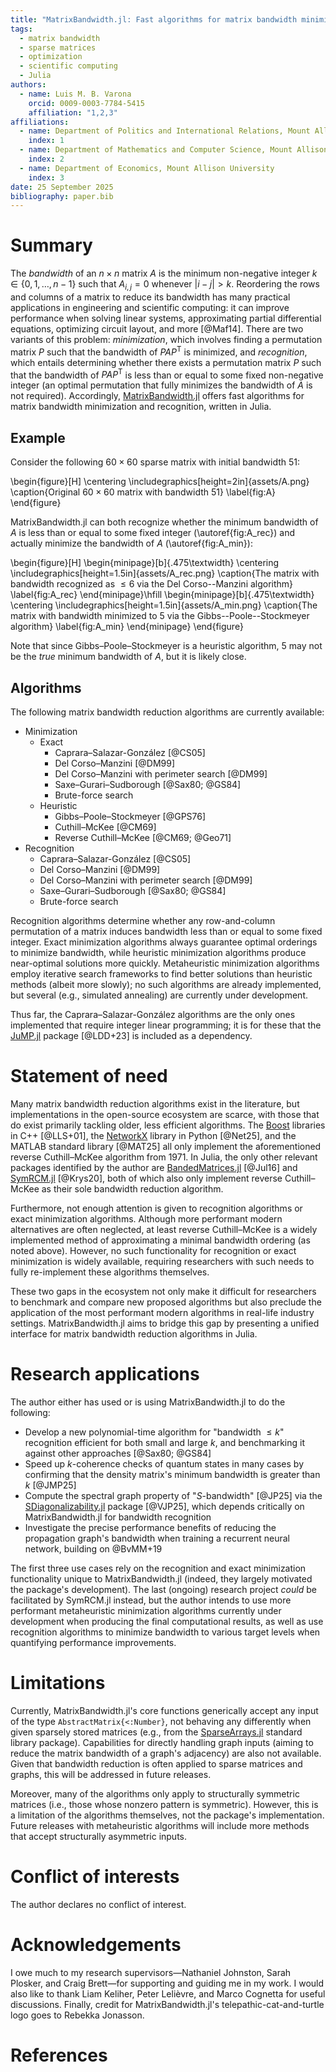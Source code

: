 ```yaml
---
title: "MatrixBandwidth.jl: Fast algorithms for matrix bandwidth minimization and recognition"
tags:
  - matrix bandwidth
  - sparse matrices
  - optimization
  - scientific computing
  - Julia
authors:
  - name: Luis M. B. Varona
    orcid: 0009-0003-7784-5415
    affiliation: "1,2,3"
affiliations:
  - name: Department of Politics and International Relations, Mount Allison University
    index: 1
  - name: Department of Mathematics and Computer Science, Mount Allison University
    index: 2
  - name: Department of Economics, Mount Allison University
    index: 3
date: 25 September 2025
bibliography: paper.bib
---
```


# Summary

The *bandwidth* of an $n \times n$ matrix $A$ is the minimum non-negative integer $k \in
\{0, 1, \ldots, n - 1\}$ such that $A_{i,j} = 0$ whenever $\lvert i - j \rvert > k$. Reordering the
rows and columns of a matrix to reduce its bandwidth has many practical applications in engineering
and scientific computing: it can improve performance when solving linear systems, approximating
partial differential equations, optimizing circuit layout, and more [@Maf14]. There are two variants
of this problem: *minimization*, which involves finding a permutation matrix $P$ such that the
bandwidth of $PAP^\mathsf{T}$ is minimized, and *recognition*, which entails determining whether
there exists a permutation matrix $P$ such that the bandwidth of $PAP^\mathsf{T}$ is less than or
equal to some fixed non-negative integer (an optimal permutation that fully minimizes the bandwidth
of $A$ is not required). Accordingly,
[MatrixBandwidth.jl](https://github.com/Luis-Varona/MatrixBandwidth.jl) offers fast algorithms for
matrix bandwidth minimization and recognition, written in Julia.

## Example

Consider the following $60 \times 60$ sparse matrix with initial bandwidth $51$:

\begin{figure}[H]
  \centering
  \includegraphics[height=2in]{assets/A.png}
  \caption{Original $60 \times 60$ matrix with bandwidth $51$}
  \label{fig:A}
\end{figure}

MatrixBandwidth.jl can both recognize whether the minimum bandwidth of $A$ is less than or equal to
some fixed integer (\autoref{fig:A_rec}) and actually minimize the bandwidth of $A$
(\autoref{fig:A_min}):

\begin{figure}[H]
  \begin{minipage}[b]{.475\textwidth}
    \centering
    \includegraphics[height=1.5in]{assets/A_rec.png}
    \caption{The matrix with bandwidth recognized as $\le 6$ via the Del Corso--Manzini algorithm}
    \label{fig:A_rec}
  \end{minipage}\hfill
  \begin{minipage}[b]{.475\textwidth}
    \centering
    \includegraphics[height=1.5in]{assets/A_min.png}
    \caption{The matrix with bandwidth minimized to $5$ via the Gibbs--Poole--Stockmeyer algorithm}
    \label{fig:A_min}
  \end{minipage}
\end{figure}

Note that since Gibbs&ndash;Poole&ndash;Stockmeyer is a heuristic algorithm, $5$ may not be the
*true* minimum bandwidth of $A$, but it is likely close.

## Algorithms

The following matrix bandwidth reduction algorithms are currently available:

- Minimization
  - Exact
    - Caprara&ndash;Salazar-González [@CS05]
    - Del Corso&ndash;Manzini [@DM99]
    - Del Corso&ndash;Manzini with perimeter search [@DM99]
    - Saxe&ndash;Gurari&ndash;Sudborough [@Sax80; @GS84]
    - Brute-force search
  - Heuristic
    - Gibbs&ndash;Poole&ndash;Stockmeyer [@GPS76]
    - Cuthill&ndash;McKee [@CM69]
    - Reverse Cuthill&ndash;McKee [@CM69; @Geo71]
- Recognition
  - Caprara&ndash;Salazar-González [@CS05]
  - Del Corso&ndash;Manzini [@DM99]
  - Del Corso&ndash;Manzini with perimeter search [@DM99]
  - Saxe&ndash;Gurari&ndash;Sudborough [@Sax80; @GS84]
  - Brute-force search

Recognition algorithms determine whether any row-and-column permutation of a matrix induces
bandwidth less than or equal to some fixed integer. Exact minimization algorithms always guarantee
optimal orderings to minimize bandwidth, while heuristic minimization algorithms produce
near-optimal solutions more quickly. Metaheuristic minimization algorithms employ iterative search
frameworks to find better solutions than heuristic methods (albeit more slowly); no such algorithms
are already implemented, but several (e.g., simulated annealing) are currently under development.

Thus far, the Caprara&ndash;Salazar-González algorithms are the only ones implemented that require
integer linear programming; it is for these that the [JuMP.jl](https://github.com/jump-dev/JuMP.jl)
package [@LDD+23] is included as a dependency.

# Statement of need

Many matrix bandwidth reduction algorithms exist in the literature, but implementations in the
open-source ecosystem are scarce, with those that do exist primarily tackling older, less efficient
algorithms. The [Boost](https://www.boost.org/) libraries in C++ [@LLS+01], the
[NetworkX](https://networkx.org/) library in Python [@Net25], and the MATLAB standard library
[@MAT25] all only implement the aforementioned reverse Cuthill&ndash;McKee algorithm from 1971.
In Julia, the only other relevant packages identified by the author are
[BandedMatrices.jl](https://github.com/JuliaLinearAlgebra/BandedMatrices.jl) [@Jul16] and
[SymRCM.jl](https://github.com/PetrKryslUCSD/SymRCM.jl) [@Krys20], both of which also only implement
reverse Cuthill&ndash;McKee as their sole bandwidth reduction algorithm.

Furthermore, not enough attention is given to recognition algorithms or exact minimization
algorithms. Although more performant modern alternatives are often neglected, at least reverse
Cuthill&ndash;McKee is a widely implemented method of approximating a minimal bandwidth ordering (as
noted above). However, no such functionality for recognition or exact minimization is widely
available, requiring researchers with such needs to fully re-implement these algorithms themselves.

These two gaps in the ecosystem not only make it difficult for researchers to benchmark and compare
new proposed algorithms but also preclude the application of the most performant modern algorithms
in real-life industry settings. MatrixBandwidth.jl aims to bridge this gap by presenting a unified
interface for matrix bandwidth reduction algorithms in Julia.

# Research applications

The author either has used or is using MatrixBandwidth.jl to do the following:

- Develop a new polynomial-time algorithm for "bandwidth $\le k$" recognition efficient for both
  small and large $k$, and benchmarking it against other approaches [@Sax80; @GS84]
- Speed up $k$-coherence checks of quantum states in many cases by confirming that the density
  matrix's minimum bandwidth is greater than $k$ [@JMP25]
- Compute the spectral graph property of "$S$-bandwidth" [@JP25] via the
  [SDiagonalizability.jl](https://github.com/GraphQuantum/SDiagonalizability.jl) package [@VJP25],
  which depends critically on MatrixBandwidth.jl for bandwidth recognition
- Investigate the precise performance benefits of reducing the propagation graph's bandwidth when
  training a recurrent neural network, building on @BvMM+19

The first three use cases rely on the recognition and exact minimization functionality unique to
MatrixBandwidth.jl (indeed, they largely motivated the package's development). The last (ongoing)
research project *could* be facilitated by SymRCM.jl instead, but the author intends to use more
performant metaheuristic minimization algorithms currently under development when producing the
final computational results, as well as use recognition algorithms to minimize bandwidth to various
target levels when quantifying performance improvements.

# Limitations

Currently, MatrixBandwidth.jl's core functions generically accept any input of the type
`AbstractMatrix{<:Number}`, not behaving any differently when given sparsely stored matrices (e.g.,
from the [SparseArrays.jl](https://github.com/JuliaSparse/SparseArrays.jl) standard library
package). Capabilities for directly handling graph inputs (aiming to reduce the matrix bandwidth of
a graph's adjacency) are also not available. Given that bandwidth reduction is often applied to
sparse matrices and graphs, this will be addressed in future releases.

Moreover, many of the algorithms only apply to structurally symmetric matrices (i.e., those whose
nonzero pattern is symmetric). However, this is a limitation of the algorithms themselves, not the
package's implementation. Future releases with metaheuristic algorithms will include more methods
that accept structurally asymmetric inputs.

# Conflict of interests

The author declares no conflict of interest.

# Acknowledgements

I owe much to my research supervisors&mdash;Nathaniel Johnston, Sarah Plosker, and Craig
Brett&mdash;for supporting and guiding me in my work. I would also like to thank Liam Keliher,
Peter Leli&egrave;vre, and Marco Cognetta for useful discussions. Finally, credit for
MatrixBandwidth.jl's telepathic-cat-and-turtle logo goes to Rebekka Jonasson.

# References
